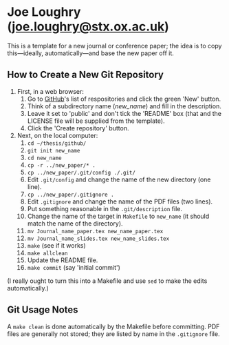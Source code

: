 Joe Loughry (joe.loughry@stx.ox.ac.uk)
===========

This is a template for a new journal or conference paper; the idea is to
copy this&mdash;ideally, automatically&mdash;and base the new paper off it.

How to Create a New Git Repository
----------------------------------

1. First, in a web browser:
    1. Go to [GitHub](https://github.com/jloughry?tab=repositories)'s list
of respositories and click the green 'New' button.
    1. Think of a subdirectory name (*new_name*) and fill in the
description.
    1. Leave it set to 'public' and don't tick the 'README' box (that and
the LICENSE file will be supplied from the template).
    1. Click the 'Create repository' button.
1. Next, on the local computer:
    1. `cd ~/thesis/github/`
    1. `git init new_name`
    1. `cd new_name`
    1. `cp -r ../new_paper/* .`
    1. `cp ../new_paper/.git/config ./.git/`
    1. Edit `.git/config` and change the name of the new directory (one
line).
    1. `cp ../new_paper/.gitignore .`
    1. Edit `.gitignore` and change the name of the PDF files (two lines).
    1. Put something reasonable in the `.git/description` file.
    1. Change the name of the target in `Makefile` to `new_name` (it should
match the name of the directory).
    1. `mv Journal_name_paper.tex new_name_paper.tex`
    1. `mv Journal_name_slides.tex new_name_slides.tex`
    1. `make` (see if it works)
    1. `make allclean`
    1. Update the README file.
    1. `make commit` (say 'initial commit')

(I really ought to turn this into a Makefile and use `sed` to make the
edits automatically.)

Git Usage Notes
---------------

A `make clean` is done automatically by the Makefile before committing. PDF
files are generally not stored; they are listed by name in the `.gitignore`
file.

